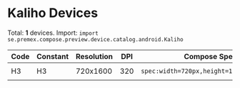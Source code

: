 # Kaliho Devices

Total: **1** devices. Import: `import se.premex.compose.preview.device.catalog.android.Kaliho`

| Code | Constant | Resolution | DPI | Compose Spec | Preview Usage |
|------|----------|------------|-----|-------------|---------------|
| H3 | H3 | 720x1600 | 320 | `spec:width=720px,height=1600px,dpi=320` | `@Preview(device = Kaliho.H3)` |

<!-- Generated automatically. Do not edit manually. -->
